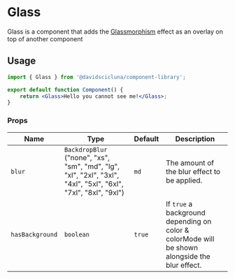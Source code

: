 # Glass

Glass is a component that adds the [Glassmorphism](https://www.freecodecamp.org/news/glassmorphism-how-to-create-a-glass-card-in-figma/#:~:text=Glassmorphism%20is%20a%20style%20which,and%20feel%20to%20its%20elements.) effect as an overlay on top of another component

## Usage

```jsx
import { Glass } from '@davidscicluna/component-library';

export default function Component() {
	return <Glass>Hello you cannot see me!</Glass>;
}
```

### Props

| Name            | Type                                                                                                          | Default | Description                                                                                    |
| --------------- | ------------------------------------------------------------------------------------------------------------- | ------- | ---------------------------------------------------------------------------------------------- |
| `blur`          | `BackdropBlur` ("none", "xs", "sm", "md", "lg", "xl", "2xl", "3xl", "4xl", "5xl", "6xl", "7xl", "8xl", "9xl") | `md`    | The amount of the blur effect to be applied.                                                   |
| `hasBackground` | `boolean`                                                                                                     | `true`  | If `true` a background depending on color & colorMode will be shown alongside the blur effect. |
